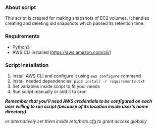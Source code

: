### About script
This script is created for making snapshots of EC2 volumes. It handles creating and deleting old snapshots which passed its retention time.
### Requirements
* Python3
* AWS CLI installed (https://aws.amazon.com/cli/)
### Script installation
1. Install AWS CLI and configure it using ```aws configure``` command
2. Install needed dependencies:
```pip3 install -r requirements.txt```
3. Set variables inside script to fit your needs
4. Run script manually or add it to cron

***Remember that you'll need AWS credentials to be configured on each user willing to run script (because of its location inside user's home directory).***

_or alternatively set them inside /etc/boto.cfg to grant access globally_
